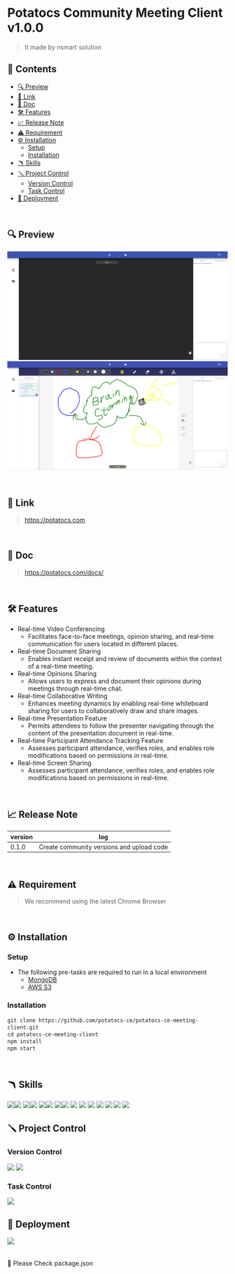 # Potatocs Community Meeting Client v1.0.0
> It made by nsmart solution  

## 📖 Contents
- [🔍 Preview](#-preview)
- [🔗 Link](#-Link)
- [📄 Doc](#-doc)
- [🛠️ Features](#%EF%B8%8F-features)
- [📈 Release Note](#-release-note)
- [⚠️ Requirement](#%EF%B8%8F-requirement)
- [⚙️ Installation](#%EF%B8%8F-installation)
    - [Setup](#setup)
    - [Installation](#installation)
- [🪃 Skills](#-skills)
- [🪛 Project Control](#-project-control)
    - [Version Control](#version-control)
    - [Task Control](#task-control)
- [🚀 Deployment](#-deployment)

<br/>

## 🔍 Preview
![img](./readmeImg/스크린샷.png)
![img](./readmeImg/스크린샷2.png)

<br/>

## 🔗 Link
> https://potatocs.com
<br/>

## 📄 Doc
> https://potatocs.com/docs/
<br/>

## 🛠️ Features
- Real-time Video Conferencing
    - Facilitates face-to-face meetings, opinion sharing, and real-time communication for users located in different places.
- Real-time Document Sharing
    - Enables instant receipt and review of documents within the context of a real-time meeting.
- Real-time Opinions Sharing
    - Allows users to express and document their opinions during meetings through real-time chat.
- Real-time Collaborative Writing
    - Enhances meeting dynamics by enabling real-time whiteboard sharing for users to collaboratively draw and share images.
- Real-time Presentation Feature
    - Permits attendees to follow the presenter navigating through the content of the presentation document in real-time.
- Real-time Participant Attendance Tracking Feature
    - Assesses participant attendance, verifies roles, and enables role modifications based on permissions in real-time.
- Real-time Screen Sharing
    - Assesses participant attendance, verifies roles, and enables role modifications based on permissions in real-time.

<br/>

## 📈 Release Note
|version|log|
|---|---|
|0.1.0| Create community versions and upload code |

<br/>

## ⚠️ Requirement
> We recommend using the latest Chrome Browser
<br/>


## ⚙️ Installation
### Setup
- The following pre-tasks are required to run in a local environment  
    - [MongoDB](https://www.mongodb.com/ko-kr/cloud/atlas/lp/try4)
    - [AWS S3](https://aws.amazon.com/ko/pm/serv-s3/?gclid=CjwKCAiAvoqsBhB9EiwA9XTWGWmj8Cuvq0Adz6isVZ7_zbeO7TamxYJQlnEMj23jh5SD09Sw7u3rlBoCJVMQAvD_BwE&trk=919c3162-c8f1-4d4c-baec-33fb3fcc1988&sc_channel=ps&ef_id=CjwKCAiAvoqsBhB9EiwA9XTWGWmj8Cuvq0Adz6isVZ7_zbeO7TamxYJQlnEMj23jh5SD09Sw7u3rlBoCJVMQAvD_BwE:G:s&s_kwcid=AL!4422!3!536452699328!e!!g!!aws%20s3!11547526035!116491964390)
### Installation
```
git clone https://github.com/potatocs-ce/potatocs-ce-meeting-client.git
cd potatocs-ce-meeting-client
npm install
npm start
```
<br/>


## 🪃 Skills
<img src="https://img.shields.io/badge/angular-0F0F11?style=for-the-badge&logo=angular&logoColor=white"><img src="https://img.shields.io/badge/13.0.1-515151?style=for-the-badge">
<img src="https://img.shields.io/badge/node-339933?style=for-the-badge&logo=node.js&logoColor=white"><img src="https://img.shields.io/badge/13.13.0-515151?style=for-the-badge">
<img src="https://img.shields.io/badge/reactivex-B7178C?style=for-the-badge&logo=reactivex&logoColor=white"><img src="https://img.shields.io/badge/13.13.0-515151?style=for-the-badge">
<img src="https://img.shields.io/badge/lodash-3492FF?style=for-the-badge&logo=lodash&logoColor=white"><img src="https://img.shields.io/badge/4.17.21-515151?style=for-the-badge">
<img src="https://img.shields.io/badge/typescript-3178C6?style=for-the-badge&logo=typescript&logoColor=white">
<img src="https://img.shields.io/badge/amazons3-569A31?style=for-the-badge&logo=amazons3&logoColor=white">
<img src="https://img.shields.io/badge/amazonec2-FF9900?style=for-the-badge&logo=amazonec2&logoColor=white">
<img src="https://img.shields.io/badge/materialdesign-757575?style=for-the-badge&logo=materialdesign&logoColor=white">
<img src="https://img.shields.io/badge/css3-1572B6?style=for-the-badge&logo=css3&logoColor=white">
<img src="https://img.shields.io/badge/scss-CC6699?style=for-the-badge&logo=sass&logoColor=white">
<img src="https://img.shields.io/badge/socketdotio-010101?style=for-the-badge&logo=socketdotio&logoColor=white">
<br/>

## 🪛 Project Control
### Version Control
<img src="https://img.shields.io/badge/git-F05032?style=for-the-badge&logo=git&logoColor=white"> <img src="https://img.shields.io/badge/github-181717?style=for-the-badge&logo=github&logoColor=white">


### Task Control
<img src="https://img.shields.io/badge/notion-000000?style=for-the-badge&logo=notion&logoColor=white">  

<br/>

## 🚀 Deployment
<img src="https://img.shields.io/badge/amazonec2-FF9900?style=for-the-badge&logo=amazonec2&logoColor=white">

<br/>
<br/>

🙏 Please Check package.json  